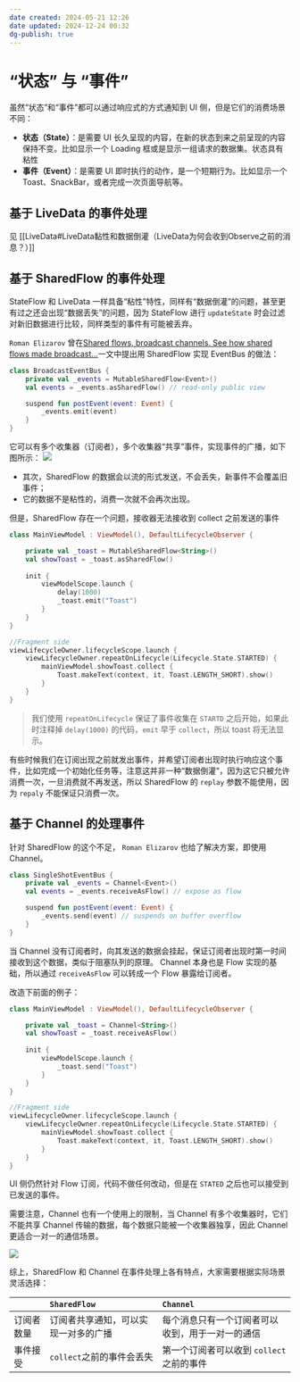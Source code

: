 ```yaml
---
date created: 2024-05-21 12:26
date updated: 2024-12-24 00:32
dg-publish: true
---
```


# “状态” 与 “事件”

虽然“状态”和“事件”都可以通过响应式的方式通知到 UI 侧，但是它们的消费场景不同：

- **状态（State）**：是需要 UI 长久呈现的内容，在新的状态到来之前呈现的内容保持不变。比如显示一个 Loading 框或是显示一组请求的数据集。状态具有粘性
- **事件（Event）**：是需要 UI 即时执行的动作，是一个短期行为。比如显示一个Toast、SnackBar，或者完成一次页面导航等。

## 基于 LiveData 的事件处理

见 [[LiveData#LiveData黏性和数据倒灌（LiveData为何会收到Observe之前的消息？）]]

## 基于 SharedFlow 的事件处理

StateFlow 和 LiveData 一样具备“粘性”特性，同样有“数据倒灌”的问题，甚至更有过之还会出现“数据丢失”的问题，因为 StateFlow 进行 `updateState` 时会过滤对新旧数据进行比较，同样类型的事件有可能被丢弃。

`Roman Elizarov` 曾在[Shared flows, broadcast channels. See how shared flows made broadcast…](https://elizarov.medium.com/shared-flows-broadcast-channels-899b675e805c)一文中提出用 SharedFlow 实现 EventBus 的做法：

```kotlin
class BroadcastEventBus {
    private val _events = MutableSharedFlow<Event>()
    val events = _events.asSharedFlow() // read-only public view

    suspend fun postEvent(event: Event) {
        _events.emit(event) 
    }
}
```

它可以有多个收集器（订阅者），多个收集器“共享”事件，实现事件的广播，如下图所示：
![](https://miro.medium.com/v2/resize:fit:1400/format:webp/1*GMYcj6j0mN_j2kDDi1WgsQ.png)

- 其次，SharedFlow 的数据会以流的形式发送，不会丢失，新事件不会覆盖旧事件；
- 它的数据不是粘性的，消费一次就不会再次出现。

但是，SharedFlow 存在一个问题，接收器无法接收到 collect 之前发送的事件

```kotlin
class MainViewModel : ViewModel(), DefaultLifecycleObserver {

    private val _toast = MutableSharedFlow<String>()
    val showToast = _toast.asSharedFlow()
    
    init {
        viewModelScope.launch {
            delay(1000)
            _toast.emit("Toast")
        }
    }
}

//Fragment side
viewLifecycleOwner.lifecycleScope.launch {
    viewLifecycleOwner.repeatOnLifecycle(Lifecycle.State.STARTED) {
        mainViewModel.showToast.collect {
            Toast.makeText(context, it, Toast.LENGTH_SHORT).show()
        }
    }
}
```

> 我们使用 `repeatOnLifecycle` 保证了事件收集在 `STARTD` 之后开始，如果此时注释掉 `delay(1000)` 的代码，`emit` 早于 `collect`，所以 toast 将无法显示。

有些时候我们在订阅出现之前就发出事件，并希望订阅者出现时执行响应这个事件，比如完成一个初始化任务等，注意这并非一种“数据倒灌”，因为这它只被允许消费一次，一旦消费就不再发送，所以 SharedFlow 的 `replay` 参数不能使用，因为 `repaly` 不能保证只消费一次。

## 基于 Channel 的处理事件

针对 SharedFlow 的这个不足， `Roman Elizarov` 也给了解决方案，即使用 Channel。

```kotlin
class SingleShotEventBus {
    private val _events = Channel<Event>()
    val events = _events.receiveAsFlow() // expose as flow

    suspend fun postEvent(event: Event) {
        _events.send(event) // suspends on buffer overflow
    }
}
```

当 Channel 没有订阅者时，向其发送的数据会挂起，保证订阅者出现时第一时间接收到这个数据，类似于阻塞队列的原理。 Channel 本身也是 Flow 实现的基础，所以通过 `receiveAsFlow` 可以转成一个 Flow 暴露给订阅者。

改造下前面的例子：

```kotlin
class MainViewModel : ViewModel(), DefaultLifecycleObserver {

    private val _toast = Channel<String>()
    val showToast = _toast.receiveAsFlow()
    
    init {
        viewModelScope.launch {
            _toast.send("Toast")
        }
    }
}

//Fragment side
viewLifecycleOwner.lifecycleScope.launch {
    viewLifecycleOwner.repeatOnLifecycle(Lifecycle.State.STARTED) {
        mainViewModel.showToast.collect {
            Toast.makeText(context, it, Toast.LENGTH_SHORT).show()
        }
    }
}
```

UI 侧仍然针对 Flow 订阅，代码不做任何改动，但是在 `STATED` 之后也可以接受到已发送的事件。

需要注意，Channel 也有一个使用上的限制，当 Channel 有多个收集器时，它们不能共享 Channel 传输的数据，每个数据只能被一个收集器独享，因此 Channel 更适合一对一的通信场景。

![](https://miro.medium.com/v2/resize:fit:1400/format:webp/1*AKac-NMxGseAkF_jHZ71lw.png)

综上，SharedFlow 和 Channel 在事件处理上各有特点，大家需要根据实际场景灵活选择：

|       | `SharedFlow`       | `Channel`                  |
| :---- | :----------------- | :------------------------- |
| 订阅者数量 | 订阅者共享通知，可以实现一对多的广播 | 每个消息只有一个订阅者可以收到，用于一对一的通信   |
| 事件接受  | `collect`之前的事件会丢失  | 第一个订阅者可以收到 `collect` 之前的事件 |

